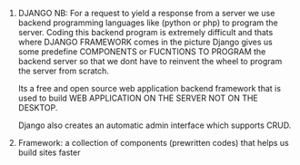 1. DJANGO
    NB: For a request to yield a response from a server we use backend programming languages like (python or php) to program the server.
    Coding this backend program is extremely difficult and thats where DJANGO FRAMEWORK comes in the picture
    Django gives us some predefine COMPONENTS or FUCNTIONS TO PROGRAM the backend server so that we dont have to reinvent the wheel to program the server from scratch.

    Its a free and open source web application backend framework that is used to build WEB APPLICATION ON THE SERVER NOT ON THE DESKTOP.

    Django also creates an automatic admin interface which supports CRUD.

2. Framework: a collection of components (prewritten codes) that helps us build sites faster
